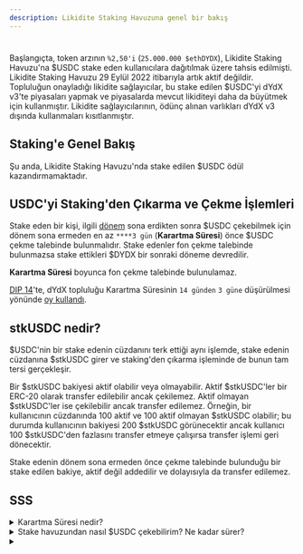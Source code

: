 ```yaml
---
description: Likidite Staking Havuzuna genel bir bakış
---
```


#

Başlangıçta, token arzının `%2,50'i` (`25.000.000 $ethDYDX`), Likidite Staking Havuzu'na $USDC stake eden kullanıcılara dağıtılmak üzere tahsis edilmişti. Likidite Staking Havuzu 29 Eylül 2022 itibarıyla artık aktif değildir. Topluluğun onayladığı likidite sağlayıcılar, bu stake edilen $USDC'yi dYdX v3'te piyasaları yapmak ve piyasalarda mevcut likiditeyi daha da büyütmek için kullanmıştır. Likidite sağlayıcılarının, ödünç alınan varlıkları dYdX v3 dışında kullanmaları kısıtlanmıştır.

## **Staking**'e Genel Bakış

Şu anda, Likidite Staking Havuzu'nda stake edilen $USDC ödül kazandırmamaktadır.



## USDC'yi Staking'den Çıkarma ve Çekme İşlemleri

Stake eden bir kişi, ilgili [dönem](../start-here/epochs.md) sona erdikten sonra $USDC çekebilmek için dönem sona ermeden en az `****3 gün` (**Karartma Süresi**) önce $USDC çekme talebinde bulunmalıdır. Stake edenler fon çekme talebinde bulunmazsa stake ettikleri $DYDX bir sonraki döneme devredilir.

**Karartma Süresi** boyunca fon çekme talebinde bulunulamaz.

[DIP 14](https://github.com/dydxfoundation/dip/blob/master/content/dips/DIP-14.md)'te, dYdX topluluğu Karartma Süresinin `14 günden` `3 güne` düşürülmesi yönünde [oy kullandı](https://dydx.community/dashboard/proposal/7).

## stkUSDC nedir?

$USDC'nin bir stake edenin cüzdanını terk ettiği aynı işlemde, stake edenin cüzdanına $stkUSDC girer ve staking'den çıkarma işleminde de bunun tam tersi gerçekleşir.

Bir $stkUSDC bakiyesi aktif olabilir veya olmayabilir. Aktif $stkUSDC'ler bir ERC-20 olarak transfer edilebilir ancak çekilemez. Aktif olmayan $stkUSDC'ler ise çekilebilir ancak transfer edilemez. Örneğin, bir kullanıcının cüzdanında 100 aktif ve 100 aktif olmayan $stkUSDC olabilir; bu durumda kullanıcının bakiyesi 200 $stkUSDC görünecektir ancak kullanıcı 100 $stkUSDC'den fazlasını transfer etmeye çalışırsa transfer işlemi geri dönecektir.

Stake edenin dönem sona ermeden önce çekme talebinde bulunduğu bir stake edilen bakiye, aktif değil addedilir ve dolayısıyla da transfer edilemez.

## SSS

<details>

<summary>Karartma Süresi nedir?</summary>

Karartma süresi kullanıcıların stake edilen fonlarını çekmeyi talep edemediği bir zaman dilimidir. `requestWithdrawal` fonksiyonu, bir dönemin son `3 günü` olarak yapılandırılan bir karartma süresi içinde çağrılamaz. Yeni dönemler 28 günde bir başlar. Diğer bir deyişle, kullanıcılar bir sonraki dönemde fon çekmeyi cari dönemin sona ermesinden `3 gün` öncesine kadar talep edebilirler.

</details>

<details>

<summary>Stake havuzundan nasıl $USDC çekebilirim? Ne kadar sürer?</summary>

Stake eden biri, bir dönemin bitişinden sonra $USDC çekebilmek için o dönemin sona ermesinden en az `3 gün` önce $USDC bakiyesini stake'ten çıkarmalıdır. Stake edenler fon çekme talebinde bulunmazsa stake ettikleri $DYDX bir sonraki döneme devredilir.

$USDC çekebilmek için, kullanıcılar bir sonraki dönem için $USDC çekme talebinde bulunmak amacıyla `requestWithdrawal` fonksiyonunu çağırır. Kullanıcı fonları stake edilmeye devam edecektir ve mevcut dönem boyunca çekilemez. Bir sonraki dönemden başlayarak, fonlar "aktif değil" olacak ve çekilebilecektir.

Bir sonraki dönemde, kullanıcılar belirli bir adrese aktif olmayan $USDC çekmek için `withdrawStake` fonksiyonunu çağırır. Kullanıcılar çekmek istedikleri aktif olmayan fon miktarını seçebilir veya aktif olmayan tüm fonlarını çekmek için \`withdrawMaxStake\` fonksiyonunu çağırabilir. `withdrawMaxStake` fonksiyonunu çağırmak, eth\_call aracılığıyla maksimum değeri sorgulayıp `withdrawStake()` fonksiyonunu çağırmaktan daha fazla gas ücreti ödemenize neden olur.

Likidite Havuzu'na $USDC unstake etmek için aşağıdaki adımları izleyin:

* [**https://dydx.community/dashboard/staking-pool/liquidity**](https://dydx.community/dashboard/staking-pool/liquidity) adresine gidin\*\*\*\*
*
* Havuzdan çekme talebinde bulunmak istediğiniz $USDC miktarını girin ve "**Çekme talebinde bulun**" seçeneğine tıklayın. $USDC'leri staking'den çıkarmak için gaz ücretleri ödemeniz gerekecektir.
* Cari dönemin sona ermesinden en az `3 gün` (**Karartma Süresi**) önce $USDC'nin stake'inin kaldırılmasını talep eden kullanıcılar, $USDC'lerini bir sonraki dönemin başında çekebilirler.

</details>

<details>

<summary></summary>



* Likidite Staking Havuzuna $USDC stake edilmesi karşılığında saniye başına ödüller
* Staking Likidite Havuzuna yeni borç alanları eklemek ve/veya mevcut borç alanları havuzdan çıkarmak
* Onaylanmış borç alanlara tahsis edilen borç $USDC miktarını değiştirmek
  * Belirli borç alanların tahsislerini değiştirmek için `setBorrowerAllocations` ve `setBorrowingRestriction` fonksiyonları çağrılır. Bu fonksiyonlar borç alanlar eklemek ve borç alanları kaldırmak için kullanılabilir. Artışlar bir sonraki dönemde yürürlüğe girer ancak düşüşler borç almayı hemen kısıtlar. Bu fonksiyonlar karartma süresi boyunca çağrılamaz.
* Dönem uzunluğu ve karartma süresi sözleşme oluşturulduğunda belirlenir ama daha sonra değiştirilebilir

</details>

###
